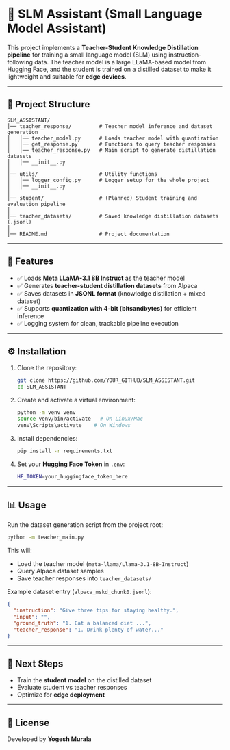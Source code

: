 # 🧠 SLM Assistant (Small Language Model Assistant)

This project implements a **Teacher-Student Knowledge Distillation pipeline** for training a small language model (SLM) using instruction-following data. The teacher model is a large LLaMA-based model from Hugging Face, and the student is trained on a distilled dataset to make it lightweight and suitable for **edge devices**.

---

## 📂 Project Structure

```
SLM_ASSISTANT/
│── teacher_response/         # Teacher model inference and dataset generation
│   │── teacher_model.py      # Loads teacher model with quantization
│   │── get_response.py       # Functions to query teacher responses
│   │── teacher_response.py   # Main script to generate distillation datasets
│   │── __init__.py
│
│── utils/                    # Utility functions
│   │── logger_config.py      # Logger setup for the whole project
│   │── __init__.py
│
│── student/                  # (Planned) Student training and evaluation pipeline
│
│── teacher_datasets/         # Saved knowledge distillation datasets (.jsonl)
│
│── README.md                 # Project documentation
```

---

## 🚀 Features

- ✅ Loads **Meta LLaMA-3.1 8B Instruct** as the teacher model  
- ✅ Generates **teacher-student distillation datasets** from Alpaca  
- ✅ Saves datasets in **JSONL format** (knowledge distillation + mixed dataset)  
- ✅ Supports **quantization with 4-bit (bitsandbytes)** for efficient inference  
- ✅ Logging system for clean, trackable pipeline execution  

---

## ⚙️ Installation

1. Clone the repository:
   ```bash
   git clone https://github.com/YOUR_GITHUB/SLM_ASSISTANT.git
   cd SLM_ASSISTANT
   ```

2. Create and activate a virtual environment:
   ```bash
   python -m venv venv
   source venv/bin/activate   # On Linux/Mac
   venv\Scripts\activate    # On Windows
   ```

3. Install dependencies:
   ```bash
   pip install -r requirements.txt
   ```

4. Set your **Hugging Face Token** in `.env`:
   ```bash
   HF_TOKEN=your_huggingface_token_here
   ```

---

## 📊 Usage

Run the dataset generation script from the project root:
```bash
python -m teacher_main.py
```

This will:
- Load the teacher model (`meta-llama/Llama-3.1-8B-Instruct`)
- Query Alpaca dataset samples
- Save teacher responses into `teacher_datasets/`

Example dataset entry (`alpaca_mskd_chunk0.jsonl`):
```json
{
  "instruction": "Give three tips for staying healthy.",
  "input": "",
  "ground_truth": "1. Eat a balanced diet ...",
  "teacher_response": "1. Drink plenty of water..."
}
```

---

## 🔮 Next Steps

- Train the **student model** on the distilled dataset  
- Evaluate student vs teacher responses  
- Optimize for **edge deployment**  

---

## 📜 License

Developed by **Yogesh Murala**
